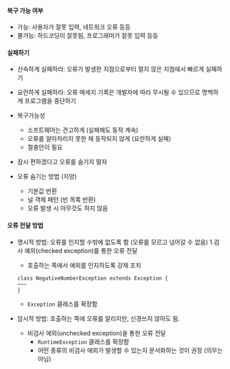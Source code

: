 #### 복구 가능 여부

- 가능: 사용자가 잘못 입력, 네트워크 오류 등등
- 불가능: 하드코딩이 잘못됨, 프로그래머가 잘못 입력 등등

#### 실패하기

- 신속하게 실패하라: 오류가 발생한 지점으로부터 멀지 않은 지점에서 빠르게 실패하기
- 요란하게 실패하라: 오류 메세지 기록은 개발자에 따라 무시될 수 있으므로 명백하게 프로그램을 중단하기

- 복구가능성
    - 소프트웨어는 견고하게 (실패해도 동작 계속)
    - 오류를 알아차리지 못한 채 동작되지 않게 (요란하게 실패)
    - 절충안이 필요
- 잠시 편하겠다고 오류를 숨기지 말자
- 오류 숨기는 방법 (지양)
    - 기본값 반환
    - 널 객체 패턴 (빈 목록 반환)
    - 오류 발생 시 아무것도 하지 않음

#### 오류 전달 방법

- 명시적 방법: 오류를 인지할 수밖에 없도록 함 (오류를 모르고 넘어갈 수 없음)
  1.검사 예외(checked exception)를 통한 오류 전달
    - 호출하는 쪽에서 예외를 인지하도록 강제 조치
  ```
  class NegativeNumberException extends Exception {
  ~~~
  }
  ```
    - `Exception` 클래스를 확장함

- 암시적 방법: 호출하는 쪽에 오류를 알리지만, 신경쓰지 않아도 됨.
    - 비검사 에외(unchecked exception)을 통한 오류 전달
        - `RuntimeException` 클래스를 확장함
        - 어떤 종류의 비검사 에외가 발생할 수 있는지 문서화하는 것이 권장 (의무는 아님)
    